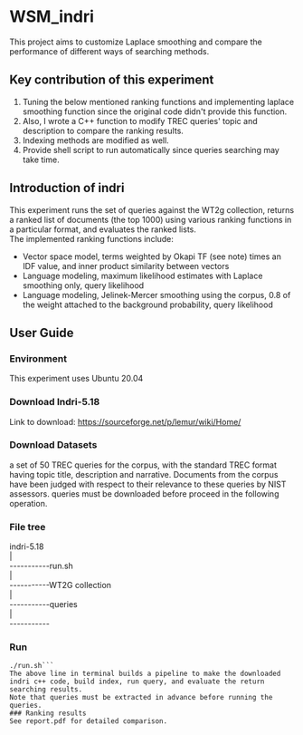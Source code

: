 # WSM_indri
This project aims to customize Laplace smoothing and compare the performance of different ways of searching methods.

## Key contribution of this experiment
1. Tuning the below mentioned ranking functions and implementing laplace smoothing function since the original code didn't provide this function.
2. Also, I wrote a C++ function to modify TREC queries' topic and description to compare the ranking results.
3. Indexing methods are modified as well.
4. Provide shell script to run automatically since queries searching may take time. 

## Introduction of indri
This experiment runs the set of queries against the WT2g collection, returns a ranked list of documents (the top 1000) using various ranking functions in a particular format, and evaluates the ranked lists.<br />
The implemented ranking functions include:<br />
* Vector space model, terms weighted by Okapi TF (see note) times an IDF value, and inner product similarity between vectors
* Language modeling, maximum likelihood estimates with Laplace smoothing only, query likelihood
* Language modeling, Jelinek-Mercer smoothing using the corpus, 0.8 of the weight attached to the background probability, query likelihood

## User Guide
### Environment
This experiment uses Ubuntu 20.04
### Download Indri-5.18
Link to download: https://sourceforge.net/p/lemur/wiki/Home/
### Download Datasets
a set of 50 TREC queries for the corpus, with the standard TREC format having topic title, description and narrative. Documents from the corpus have been judged with respect to their relevance to these queries by NIST assessors. queries must be downloaded before proceed in the following operation.
### File tree
indri-5.18<br />
|<br />
-----------run.sh<br />
|<br />
-----------WT2G collection<br />
|<br />
-----------queries<br />
|<br />
-----------<other files><br />
### Run
```
./run.sh```
The above line in terminal builds a pipeline to make the downloaded indri c++ code, build index, run query, and evaluate the return searching results.
Note that queries must be extracted in advance before running the queries.
### Ranking results
See report.pdf for detailed comparison.
